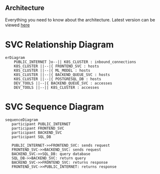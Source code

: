 ## Architecture
Everything you need to know about the architecture.
Latest version can be viewed [here](https://github.com/mxava/mcbroken-ml/blob/main/README.md)

# SVC Relationship Diagram
```mermaid
erDiagram
    PUBLIC_INTERNET }o--|| K8S_CLUSTER : inbound_connections
    K8S_CLUSTER ||--|{ FRONTEND_SVC : hosts
    K8S_CLUSTER ||--|{ ML_MODEL : hosts
    K8S_CLUSTER ||--|{ BACKEND_QUEUE_SVC : hosts
    K8S_CLUSTER ||--|{ POSTGRESQL_DB : hosts
    DEV_TOOLS ||--|{ BACKEND_QUEUE_SVC : accesses
    DEV_TOOLS ||--|| K8S_CLUSTER : accesses
```

# SVC Sequence Diagram
```mermaid
sequenceDiagram
   participant PUBLIC_INTERNET
   participant FRONTEND_SVC
   participant BACKEND_SVC
   participant SQL_DB

   PUBLIC_INTERNET->>FRONTEND_SVC: sends request
   FRONTEND_SVC->>BACKEND_SVC: sends request
   BACKEND_SVC->>SQL_DB: query database
   SQL_DB->>BACKEND_SVC: return query
   BACKEND_SVC->>FRONTEND_SVC: returns response
   FRONTEND_SVC->>PUBLIC_INTERNET: returns response
```
